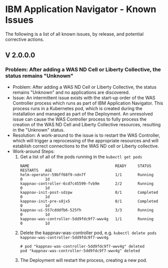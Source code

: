 # IBM Application Navigator - Known Issues

The following is a list of all known issues, by release, and potential corrective actions.

## V 2.0.0.0

### Problem: After adding a WAS ND Cell or Liberty Collective, the status remains "Unknown"
* Problem: After adding a WAS ND Cell or Liberty Collective, the status remains "Unknown" and no applications are discovered.
* Issue: An intermittent issue exists with the start-up order of the WAS Controller process which runs as part of IBM Application Navigator. This process runs in a Kubernetes pod, which is created during the installation and managed as part of the Deployment. An unresolved issue can cause the WAS Controller process to fully process the creation of the WAS ND Cell and Liberty Collective resources, resulting in the "Unknown" status.
* Resolution: A work-around to the issue is to restart the WAS Controller, which will trigger a reprocessing of the appropriate resources and will establish correct connections to the WAS ND cell or Liberty collective.
* Work-around Steps:
  1. Get a list of all of the pods running in the `kubectl get pods`
     ```
     NAME                                      READY     STATUS      RESTARTS   AGE
     helm-operator-59bff68f9-ndn7f             1/1       Running     0          1d
     kappnav-controller-6cd7c45599-fvb9m       2/2       Running     0          1d
     kappnav-init-post-sdzpw                   0/1       Completed   0          1d
     kappnav-init-pre-s8jx5                    0/1       Completed   0          1d
     kappnav-ui-557cdddfb6-525fh               3/3       Running     0          1d
     kappnav-was-controller-5dd9fdc9f7-wwv4g   1/1       Running     0          1d
     ```
  1. Delete the kappnav-was-controller pod, e.g. `kubectl delete pods kappnav-was-controller-5dd9fdc9f7-wwv4g`
     ```
     # pod "kappnav-was-controller-5dd9fdc9f7-wwv4g" deleted
     pod "kappnav-was-controller-5dd9fdc9f7-wwv4g" deleted
     ```
  1. The Deployment will restart the process, creating a new pod.
